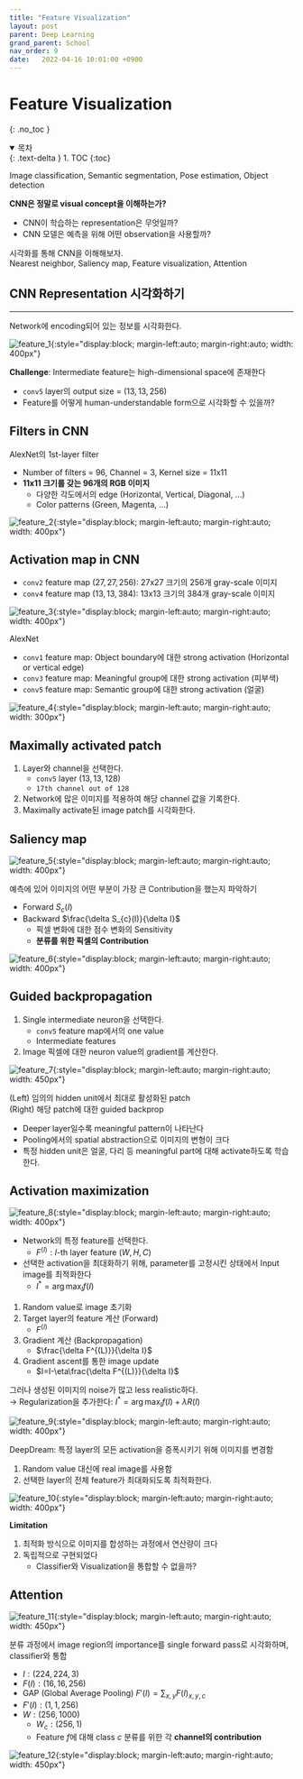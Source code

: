 ```yaml
---
title: "Feature Visualization"
layout: post
parent: Deep Learning
grand_parent: School
nav_order: 9
date:   2022-04-16 10:01:00 +0900
---
```

# Feature Visualization
{: .no_toc }

<details open markdown="block">
  <summary>
    목차
  </summary>
  {: .text-delta }
1. TOC
{:toc}
</details>

Image classification, Semantic segmentation, Pose estimation, Object detection

**CNN은 정말로 visual concept을 이해하는가?**
- CNN이 학습하는 representation은 무엇일까?
- CNN 모델은 예측을 위해 어떤 observation을 사용할까?

시각화를 통해 CNN을 이해해보자. <br>
Nearest neighbor, Saliency map, Feature visualization, Attention

## CNN Representation 시각화하기
---
Network에 encoding되어 있는 정보를 시각화한다.

![feature_1](../../../assets/images/2022-04-16-image-1.png){:style="display:block; margin-left:auto; margin-right:auto; width: 400px"}

**Challenge**: Intermediate feature는 high-dimensional space에 존재한다
- `conv5` layer의 output size = $(13, 13, 256)$
- Feature를 어떻게 human-understandable form으로 시각화할 수 있을까?

## Filters in CNN
AlexNet의 1st-layer filter
- Number of filters = 96, Channel = 3, Kernel size = 11x11
- **11x11 크기를 갖는 96개의 RGB 이미지**
    * 다양한 각도에서의 edge (Horizontal, Vertical, Diagonal, ...)
    * Color patterns (Green, Magenta, ...)

![feature_2](../../../assets/images/2022-04-16-image-2.png){:style="display:block; margin-left:auto; margin-right:auto; width: 400px"}

## Activation map in CNN
- `conv2` feature map $(27, 27, 256)$: 27x27 크기의 256개 gray-scale 이미지
- `conv4` feature map $(13, 13, 384)$: 13x13 크기의 384개 gray-scale 이미지

![feature_3](../../../assets/images/2022-04-16-image-3.png){:style="display:block; margin-left:auto; margin-right:auto; width: 400px"}

AlexNet
- `conv1` feature map: Object boundary에 대한 strong activation (Horizontal or vertical edge)
- `conv3` feature map: Meaningful group에 대한 strong activation (피부색)
- `conv5` feature map: Semantic group에 대한 strong activation (얼굴)

![feature_4](../../../assets/images/2022-04-16-image-4.png){:style="display:block; margin-left:auto; margin-right:auto; width: 300px"}

## Maximally activated patch
1. Layer와 channel을 선택한다.
    - `conv5` layer $(13, 13, 128)$
    - `17th channel out of 128`
2. Network에 많은 이미지를 적용하여 해당 channel 값을 기록한다.
3. Maximally activate된 image patch를 시각화한다.

## Saliency map

![feature_5](../../../assets/images/2022-04-16-image-5.png){:style="display:block; margin-left:auto; margin-right:auto; width: 400px"}

예측에 있어 이미지의 어떤 부분이 가장 큰 Contribution을 했는지 파악하기
- Forward $S_{c}(I)$
- Backward $\frac{\delta S_{c}(I)}{\delta I}$
    - 픽셀 변화에 대한 점수 변화의 Sensitivity
    - **분류를 위한 픽셀의 Contribution**

![feature_6](../../../assets/images/2022-04-16-image-6.png){:style="display:block; margin-left:auto; margin-right:auto; width: 400px"}

## Guided backpropagation 
1. Single intermediate neuron을 선택한다.
    - `conv5` feature map에서의 one value
    - Intermediate features
2. Image 픽셀에 대한 neuron value의 gradient를 계산한다.

![feature_7](../../../assets/images/2022-04-16-image-7.png){:style="display:block; margin-left:auto; margin-right:auto; width: 450px"}

(Left) 임의의 hidden unit에서 최대로 활성화된 patch <br>
(Right) 해당 patch에 대한 guided backprop
- Deeper layer일수록 meaningful pattern이 나타난다
- Pooling에서의 spatial abstraction으로 이미지의 변형이 크다
- 특정 hidden unit은 얼굴, 다리 등 meaningful part에 대해 activate하도록 학습한다.

## Activation maximization

![feature_8](../../../assets/images/2022-04-16-image-8.png){:style="display:block; margin-left:auto; margin-right:auto; width: 400px"}

- Network의 특정 feature를 선택한다.
    - $F^{(l)}: l$-th layer feature $(W, H, C)$
- 선택한 activation을 최대화하기 위해, parameter를 고정시킨 상태에서 Input image를 최적화한다
    - $I^{*} = \arg\max_{I}f(I)$

1. Random value로 image 초기화
2. Target layer의 feature 계산 (Forward)
    - $F^{(l)}$
3. Gradient 계산 (Backpropagation) 
    - $\frac{\delta F^{(L)}}{\delta I}$
4. Gradient ascent를 통한 image update
    - $I=I-\eta\frac{\delta F^{(L)}}{\delta I}$

그러나 생성된 이미지의 noise가 많고 less realistic하다. <br>
$\rightarrow$ Regularization을 추가한다: $I^{*} = \arg\max_{I}f(I) + \lambda R(I)$

![feature_9](../../../assets/images/2022-04-16-image-9.png){:style="display:block; margin-left:auto; margin-right:auto; width: 400px"}

DeepDream: 특정 layer의 모든 activation을 증폭시키기 위해 이미지를 변경함
1. Random value 대신에 real image를 사용함
2. 선택한 layer의 전체 feature가 최대화되도록 최적화한다.

![feature_10](../../../assets/images/2022-04-16-image-10.png){:style="display:block; margin-left:auto; margin-right:auto; width: 400px"}

**Limitation**
1. 최적화 방식으로 이미지를 합성하는 과정에서 연산량이 크다
2. 독립적으로 구현되었다
    - Classifier와 Visualization을 통합할 수 없을까?

## Attention

![feature_11](../../../assets/images/2022-04-16-image-11.png){:style="display:block; margin-left:auto; margin-right:auto; width: 450px"}

분류 과정에서 image region의 importance를 single forward pass로 시각화하며, classifier와 통합
- $I: (224, 224, 3)$
- $F(I): (16, 16, 256)$
- GAP (Global Average Pooling) $F'(I) = \sum_{x, y}F(I)_{x,y,c}$
- $F'(I): (1, 1, 256)$
- $W: (256, 1000)$
    - $W_{c}: (256, 1)$
    - Feature $f$에 대해 class $c$ 분류를 위한 각 **channel의 contribution**

![feature_12](../../../assets/images/2022-04-16-image-12.png){:style="display:block; margin-left:auto; margin-right:auto; width: 450px"}






